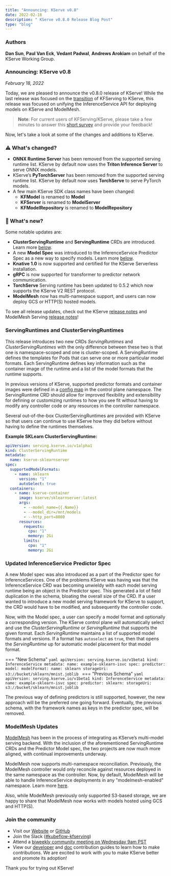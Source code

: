 ```yaml
---
title: "Announcing: KServe v0.8"
date: 2022-02-18
description: " KServe v0.8.0 Release Blog Post"
type: "blog"
---
```


### Authors
 **Dan Sun**, **Paul Van Eck**, **Vedant Padwal**, **Andrews Arokiam** on behalf of the KServe Working Group.

### **Announcing: KServe v0.8**

_February 18, 2022_

Today, we are pleased to announce the v0.8.0 release of KServe! While the last release was focused on the
[transition](https://blog.kubeflow.org/release/official/2021/09/27/kfserving-transition.html) of KFServing to KServe,
this release was focused on unifying the InferenceService API for deploying models on KServe and ModelMesh.

>**Note**: For current users of KFServing/KServe, please take a few minutes to answer this [short survey](https://groups.google.com/g/kubeflow-discuss/c/B0trz3qZiJE) and provide your feedback!

Now, let's take a look at some of the changes and additions to KServe.

### **:warning: What's changed?**

- **ONNX Runtime Server** has been removed from the supported serving runtime list. KServe by default now uses the **Triton Inference Server** to serve ONNX models.
- KServe’s **PyTorchServer** has been removed from the supported serving runtime list. KServe by default now uses **TorchServe** to serve PyTorch models.
- A few main KServe SDK class names have been changed:
    - **KFModel** is renamed to **Model**
    - **KFServer** is renamed to **ModelServer**
    - **KFModelRepository** is renamed to **ModelRepository**

### **:rainbow: What's new?**

Some notable updates are:

- **ClusterServingRuntime** and **ServingRuntime** CRDs are introduced. Learn more [below](#servingruntimes-and-clusterservingruntimes).
- A new **Model Spec** was introduced to the InferenceService Predictor Spec as a new way to specify models. Learn more [below](#updated-inferenceservice-predictor-spec).
- **Knative 1.0** is now supported and certified for the KServe Serverless installation.
- **gRPC** is now supported for transformer to predictor network communication.
- **TorchServe** Serving runtime has been updated to 0.5.2 which now supports the KServe V2 REST protocol.
- **ModelMesh** now has multi-namespace support, and users can now deploy GCS or HTTP(S) hosted models.

To see all release updates, check out the KServe [release notes](https://github.com/kserve/kserve/releases/tag/v0.8.0) and ModelMesh Serving [release notes](https://github.com/kserve/modelmesh-serving/releases/tag/v0.8.0)!

### **ServingRuntimes and ClusterServingRuntimes**

This release introduces two new CRDs *ServingRuntimes* and *ClusterServingRuntimes* with the only difference between these two is that one is
namespace-scoped and one is cluster-scoped. A ServingRuntime defines the templates for Pods that can serve one or more particular model formats.
Each ServingRuntime defines key information such as the container image of the runtime and a list of the model formats that the runtime supports.

In previous versions of KServe, supported predictor formats and container images were defined in a
[config map](https://github.com/kserve/kserve/blob/release-0.7/config/configmap/inferenceservice.yaml#L7) in the control plane namespace.
The ServingRuntime CRD should allow for improved flexibility and extensibility for defining or customizing runtimes to how you see fit without having to modify
any controller code or any resources in the controller namespace.

Several out-of-the-box ClusterServingRuntimes are provided with KServe so that users can continue to use KServe how they did before without having to define the runtimes themselves.

**Example SKLearn ClusterServingRuntime:**

```yaml
apiVersion: serving.kserve.io/v1alpha1
kind: ClusterServingRuntime
metadata:
  name: kserve-sklearnserver
spec:
  supportedModelFormats:
    - name: sklearn
      version: "1"
      autoSelect: true
  containers:
    - name: kserve-container
      image: kserve/sklearnserver:latest
      args:
        - --model_name={{.Name}}
        - --model_dir=/mnt/models
        - --http_port=8080
      resources:
        requests:
          cpu: "1"
          memory: 2Gi
        limits:
          cpu: "1"
          memory: 2Gi

```

### **Updated InferenceService Predictor Spec**

A new Model spec was also introduced as a part of the Predictor spec for InferenceServices. One of the problems KServe was having was that the InferenceService CRD was
becoming unwieldy with each model serving runtime being an object in the Predictor spec. This generated a lot of field duplication in the schema,
bloating the overall size of the CRD. If a user wanted to introduce a new model serving framework for KServe to support, the CRD would have to be modified,
and subsequently the controller code.

Now, with the Model spec, a user can specify a model format and optionally a corresponding version. The KServe control plane will automatically select and use the
*ClusterServingRuntime* or *ServingRuntime* that supports the given format. Each *ServingRuntime* maintains a list of supported model formats and versions. If a format has
`autoselect` as `true`, then that opens the *ServingRuntime* up for automatic model placement for that model format.


=== "New Schema"
    ```yaml
    apiVersion: serving.kserve.io/v1beta1
    kind: InferenceService
    metadata:
      name: example-sklearn-isvc
    spec:
      predictor:
        model:
          modelFormat:
            name: sklearn
          storageUri: s3://bucket/sklearn/mnist.joblib
    ```
=== "Previous Schema"
    ```yaml
    apiVersion: serving.kserve.io/v1beta1
    kind: InferenceService
    metadata:
      name: example-sklearn-isvc
    spec:
      predictor:
        sklearn:
          storageUri: s3://bucket/sklearn/mnist.joblib
    ```

The previous way of defining predictors is still supported, however, the new approach will be the preferred one going forward. Eventually, the previous schema, with the framework names as keys in the predictor spec, will be removed.

### **ModelMesh Updates**

[ModelMesh](https://developer.ibm.com/blogs/kserve-and-watson-modelmesh-extreme-scale-model-inferencing-for-trusted-ai/) has been in the process of integrating as KServe’s
multi-model serving backend.  With the inclusion of the aforementioned ServingRuntime CRDs and the Predictor Model spec, the two projects are now much more aligned,
with continual improvements underway.

ModelMesh now supports multi-namespace reconciliation. Previously, the ModelMesh controller would only reconcile against resources deployed in the same namespace as the controller. Now, by default, ModelMesh will be able to handle InferenceService deployments in any "modelmesh-enabled" namespace. Learn more [here](https://github.com/kserve/modelmesh-serving/blob/release-0.8/docs/install/install-script.md#setup-additional-namespaces).

Also, while ModelMesh previously only supported S3-based storage, we are happy to share that ModelMesh now works with models hosted using GCS and HTTP(S).

### **Join the community**

- Visit our [Website](https://kserve.github.io/website/) or [GitHub](https://github.com/kserve)
- Join the Slack ([#kubeflow-kfserving](https://kubeflow.slack.com/join/shared_invite/zt-n73pfj05-l206djXlXk5qdQKs4o1Zkg#/))
- Attend a [biweekly community meeting on Wednesday 9am PST](https://docs.google.com/document/d/1KZUURwr9MnHXqHA08TFbfVbM8EAJSJjmaMhnvstvi-k/edit#heading=h.4i9fb8ndp9vp)
- View our [developer](https://github.com/kserve/website/blob/main/docs/developer/developer.md) and [doc](https://github.com/kserve/website/blob/main/docs/help/contributor/mkdocs-contributor-guide.md) contribution guides to learn how to make contributions. We are excited to work with you to make KServe better and promote its adoption!

Thank you for trying out KServe!

